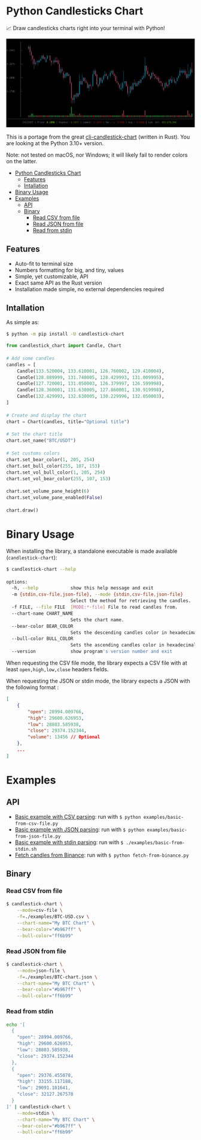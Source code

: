 # Python Candlesticks Chart

📈 Draw candlesticks charts right into your terminal with Python!

![Preview](examples/screenshot.png)

This is a portage from the great [cli-candlestick-chart](https://github.com/Julien-R44/cli-candlestick-chart) (written in Rust). You are looking at the Python 3.10+ version.

Note: not tested on macOS, nor Windows; it will likely fail to render colors on the latter.

- [Python Candlesticks Chart](#python-candlesticks-chart)
  - [Features](#features)
  - [Intallation](#intallation)
- [Binary Usage](#binary-usage)
- [Examples](#examples)
  - [API](#api)
  - [Binary](#binary)
    - [Read CSV from file](#read-csv-from-file)
    - [Read JSON from file](#read-json-from-file)
    - [Read from stdin](#read-from-stdin)

## Features

- Auto-fit to terminal size
- Numbers formatting for big, and tiny, values
- Simple, yet customizable, API
- Exact same API as the Rust version
- Installation made simple, no external dependencies required

## Intallation

As simple as:

```bash
$ python -m pip install -U candlestick-chart
```

```python
from candlestick_chart import Candle, Chart

# Add some candles
candles = [
    Candle(133.520004, 133.610001, 126.760002, 129.410004),
    Candle(128.889999, 131.740005, 128.429993, 131.009995),
    Candle(127.720001, 131.050003, 126.379997, 126.599998),
    Candle(128.360001, 131.630005, 127.860001, 130.919998),
    Candle(132.429993, 132.630005, 130.229996, 132.050003),
]

# Create and display the chart
chart = Chart(candles, title="Optional title")

# Set the chart title
chart.set_name("BTC/USDT")

# Set customs colors
chart.set_bear_color(1, 205, 254)
chart.set_bull_color(255, 107, 153)
chart.set_vol_bull_color(1, 205, 254)
chart.set_vol_bear_color(255, 107, 153)

chart.set_volume_pane_height(6)
chart.set_volume_pane_enabled(False)

chart.draw()
```

# Binary Usage

When installing the library, a standalone executable is made available (`candlestick-chart`):

```bash
$ candlestick-chart --help             

options:
  -h, --help            show this help message and exit
  -m {stdin,csv-file,json-file}, --mode {stdin,csv-file,json-file}
                        Select the method for retrieving the candles.
  -f FILE, --file FILE  [MODE:*-file] File to read candles from.
  --chart-name CHART_NAME
                        Sets the chart name.
  --bear-color BEAR_COLOR
                        Sets the descending candles color in hexadecimal.
  --bull-color BULL_COLOR
                        Sets the ascending candles color in hexadecimal.
  --version             show program's version number and exit
```

When requesting the CSV file mode, the library expects a CSV file with at least `open,high,low,close` headers fields.

When requesting the JSON or stdin mode, the library expects a JSON with the following format : 

```json
[
    {
        "open": 28994.009766,
        "high": 29600.626953,
        "low": 28803.585938,
        "close": 29374.152344,
        "volume": 13456 // Optional 
    },
    ...
]
```

# Examples

## API 

- [Basic example with CSV parsing](examples/basic-from-csv-file.py): run with `$ python examples/basic-from-csv-file.py`
- [Basic example with JSON parsing](examples/basic-from-json-file.py): run with `$ python examples/basic-from-json-file.py`
- [Basic example with stdin parsing](examples/basic-from-stdin.sh): run with `$ ./examples/basic-from-stdin.sh`
- [Fetch candles from Binance](examples/fetch-from-binance.py): run with `$ python fetch-from-binance.py`

## Binary 

### Read CSV from file

```bash
$ candlestick-chart \
    --mode=csv-file \
    -f=./examples/BTC-USD.csv \
    --chart-name="My BTC Chart" \
    --bear-color="#b967ff" \
    --bull-color="ff6b99"
```
### Read JSON from file

```bash
$ candlestick-chart \
    --mode=json-file \
    -f=./examples/BTC-chart.json \
    --chart-name="My BTC Chart" \
    --bear-color="#b967ff" \
    --bull-color="ff6b99"
```

### Read from stdin

```bash
echo '[
  {
    "open": 28994.009766,
    "high": 29600.626953,
    "low": 28803.585938,
    "close": 29374.152344
  },
  {
    "open": 29376.455078,
    "high": 33155.117188,
    "low": 29091.181641,
    "close": 32127.267578
  }
]' | candlestick-chart \
    --mode=stdin \
    --chart-name="My BTC Chart" \
    --bear-color="#b967ff" \
    --bull-color="ff6b99"
```
